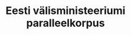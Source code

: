 ---
title: Eesti välisministeeriumi paralleelkorpus
title_en: Parallel corpus from Estonian Ministry of Foreign Affairs
notes: 'Paralleelkorpus Eesti välisministeeriumi veebisaidi sisust http://vm.ee/en'
notes_en: 'Parallel corpus from content of Estonian Ministry of Foreign Affairs website. Website: http://vm.ee/en'
category:
  - Valitsus ja avalik sektor
category_en:
  - Government and Public Sector
resources:
  - name: valisministeeriumi paralleelkorpus
    url: 'https://www.elrc-share.eu/repository/browse/parallel-corpus-from-estonian-ministry-of-foreign-affairs-processed/8a70f41c6d1b11e7b7d400155d0267067be063c788d84a089be2732f8396972b/'
    format: TMX
    interactive: 'False'
license: OTHER
update_freq: 'http://purl.org/linked-data/sdmx/2009/code#freq-A'
organization: Välisministeerium
maintainer_name: ''
maintainer_email: vminfo@vm.ee
maintainer_phone: ''
date_issued: '21/03/2020'
date_modified: 2020/05/16
---